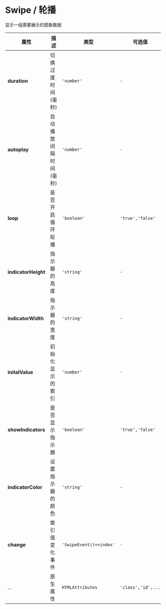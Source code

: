 # Swipe / 轮播

显示一组需要展示的图象数据

<fe-code-show
  title="默认的"
  name="ex-swipe-default"
  desc="具备基础风格的轮播图"
/>

<fe-code-show
  title="自动的"
  name="ex-swipe-loop"
  desc="通过loop开启循环轮播"
/>

<fe-attributes>
  
<fe-attributes-title title="Swipe Props" />

| 属性                | 描述                   | 类型                    | 可选值             | 默认    |
| ------------------- | ---------------------- | ----------------------- | ------------------ | ------- |
| **duration**        | 切换过度时间(毫秒)     | `'number'`              | `-`                | `300`   |
| **autoplay**        | 自动播放间隔时间(毫秒) | `'number'`              | `-`                | `-`     |
| **loop**            | 是否开启循环轮播       | `'boolean'`             | `'true','false'`   | `false` |
| **indicatorHeight** | 指示器的高度           | `'string'`              | `-`                | `8px`   |
| **indicatorWidth**  | 指示器的宽度           | `'string'`              | `-`                | `8px`   |
| **initalValue**     | 初始化显示的索引       | `'number'`              | `-`                | `0`     |
| **showIndicators**  | 是否显示指示器         | `'boolean'`             | `'true','false'`   | `true`  |
| **indicatorColor**  | 设置指示器的颜色       | `'string'`              | `-`                | `-`     |
| **change**          | 索引值变化事件         | `'SwipeEvent()=>index'` | `-`                | `-`     |
| ...                 | 原生属性               | `HTMLAttributes`        | `'class','id',...` | `-`     |

</fe-attributes>
